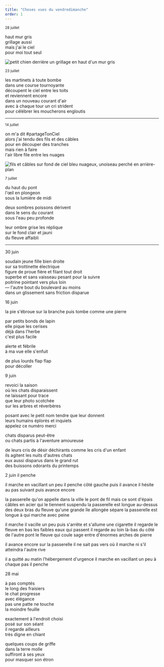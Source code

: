 ```yaml
---
title: "Choses vues du vendredimanche"
order: 1
---
```

<small>28 juillet </small>


haut mur gris  
grillage aussi  
mais j'ai le ciel  
pour moi tout seul  





![petit chien derrière un grillage en haut d'un mur gris](/images/2d748f5a851f508c.png)


<small>23 juillet</small>


les martinets à toute bombe  
dans une course tournoyante  
découpent le ciel entre les toits  
et reviennent encore  
dans un nouveau courant d'air  
avec à chaque tour un cri strident  
pour célébrer les moucherons engloutis  



<hr>



<small>14 juillet</small>


on m'a dit #partageTonCiel  
alors j'ai tendu des fils et des câbles  
pour en découper des tranches  
mais rien à faire  
l'air libre file entre les nuages  

![fils et câbles sur fond de ciel bleu nuageux, unoiseau perché en arrière-plan ](/images/fils.jpeg)


<small>7 juillet</small>


du haut du pont   
l'œil en plongeon  
sous la lumière de midi  


deux sombres poissons dérivent  
dans le sens du courant  
sous l'eau peu profonde  

leur ombre grise les réplique  
sur le fond clair et jauni  
du fleuve affaibli  


<hr>



30 juin

soudain jeune fille bien droite  
sur sa trottinette électrique  
figure de proue fière et filant tout droit  
superbe et sans vaisseau pesant pour la suivre  
poitrine pointant vers plus loin  
— l'autre bout du boulevard au moins  
dans un glissement sans friction disparue  


16 juin



la pie s'ébroue sur la branche 
puis tombe comme une pierre  

par petits bonds de lapin  
elle pique les cerises  
déjà dans l'herbe  
c'est plus facile  


alerte et fébrile  
à ma vue elle s'enfuit  


de plus lourds flap flap  
pour décoller   


9 juin

revoici la saison  
où les chats disparaissent  
ne laissant pour trace  
que leur photo scotchée  
sur les arbres et réverbères  

posant avec le petit nom tendre que leur donnent  
leurs humains éplorés et inquiets  
appelez ce numéro merci  


chats disparus peut-être  
ou chats partis à l'aventure amoureuse  

de leurs cris de désir déchirants comme les cris d'un enfant  
ils agitent les nuits d'autres chats  
eux aussi disparus dans le grand rut  
des buissons odorants du printemps  


2 juin
il penche

il marche en vacillant un peu
il penche côté gauche
puis il avance
il hésite au pas suivant
puis avance encore

la passerelle
    qu'on appelle dans la ville le pont de fil
    mais ce sont d'épais câbles en acier
    qui le tiennent suspendu
la passerelle est longue
    au-dessus des deux bras du fleuve
    qu'une grande île allongée sépare
la passerelle est longue à qui marche avec peine

il marche il vacille un peu
puis s'arrête et s'allume une cigarette
il regarde le fleuve en bas
les faibles eaux qui passent
il regarde au loin là-bas
du côté de l'autre pont
le fleuve qui coule sage
entre d'énormes
arches de pierre

il avance encore sur la passerelle
il ne sait pas vers où il marche
ni s'il atteindra l'autre rive

il a quitté au matin
l’hébergement d'urgence
il marche en vacillant un peu
à chaque pas il penche

28 mai 

à pas comptés  
le long des fraisiers  
le chat progresse  
avec élégance  
pas une patte ne touche  
la moindre feuille  

exactement à l'endroit choisi  
posé sur son séant  
il regarde ailleurs  
très digne en chiant  


quelques coups de griffe  
dans la terre molle  
suffiront à ses yeux  
pour masquer son étron 